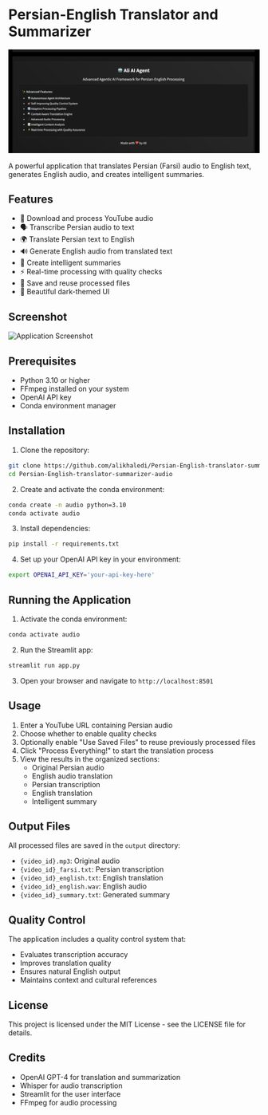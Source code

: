 # Persian-English Translator and Summarizer

![Persian-English Translator Demo](persian-english-translator-demo.png)

A powerful application that translates Persian (Farsi) audio to English text, generates English audio, and creates intelligent summaries.

## Features

- 🎵 Download and process YouTube audio
- 🗣️ Transcribe Persian audio to text
- 🌍 Translate Persian text to English
- 🔊 Generate English audio from translated text
- 📝 Create intelligent summaries
- ⚡ Real-time processing with quality checks
- 💾 Save and reuse processed files
- 🎨 Beautiful dark-themed UI

## Screenshot

![Application Screenshot](screenshot.png)

## Prerequisites

- Python 3.10 or higher
- FFmpeg installed on your system
- OpenAI API key
- Conda environment manager

## Installation

1. Clone the repository:
```bash
git clone https://github.com/alikhaledi/Persian-English-translator-summarizer-audio.git
cd Persian-English-translator-summarizer-audio
```

2. Create and activate the conda environment:
```bash
conda create -n audio python=3.10
conda activate audio
```

3. Install dependencies:
```bash
pip install -r requirements.txt
```

4. Set up your OpenAI API key in your environment:
```bash
export OPENAI_API_KEY='your-api-key-here'
```

## Running the Application

1. Activate the conda environment:
```bash
conda activate audio
```

2. Run the Streamlit app:
```bash
streamlit run app.py
```

3. Open your browser and navigate to `http://localhost:8501`

## Usage

1. Enter a YouTube URL containing Persian audio
2. Choose whether to enable quality checks
3. Optionally enable "Use Saved Files" to reuse previously processed files
4. Click "Process Everything!" to start the translation process
5. View the results in the organized sections:
   - Original Persian audio
   - English audio translation
   - Persian transcription
   - English translation
   - Intelligent summary

## Output Files

All processed files are saved in the `output` directory:
- `{video_id}.mp3`: Original audio
- `{video_id}_farsi.txt`: Persian transcription
- `{video_id}_english.txt`: English translation
- `{video_id}_english.wav`: English audio
- `{video_id}_summary.txt`: Generated summary

## Quality Control

The application includes a quality control system that:
- Evaluates transcription accuracy
- Improves translation quality
- Ensures natural English output
- Maintains context and cultural references

## License

This project is licensed under the MIT License - see the LICENSE file for details.

## Credits

- OpenAI GPT-4 for translation and summarization
- Whisper for audio transcription
- Streamlit for the user interface
- FFmpeg for audio processing 